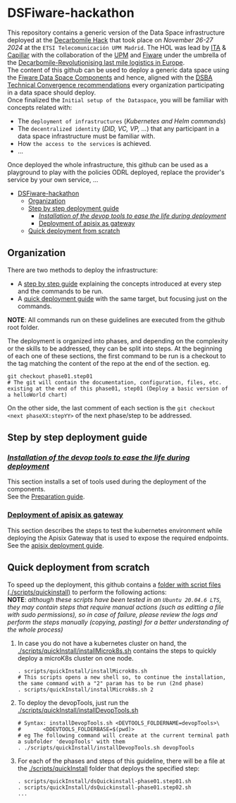 # DSFiware-hackathon
This repository contains a generic version of the Data Space infrastructure deployed at the [Decarbomile Hack](https://www.linkedin.com/feed/update/urn:li:activity:7266146265141301249/) that took place on _November 26-27 2024_ at the `ETSI Telecomunicación UPM Madrid`. The HOL was lead by [ITA](https://www.ita.es/) & [Capillar](https://capillarit.com) with the collaboration of the [UPM](https://www.upm.es) and [Fiware](https://www.fiware.org) under the umbrella of the [Decarbomile-Revolutionising last mile logistics in Europe](https://decarbomile.eu/).  
The content of this github can be used to deploy a generic data space using the [Fiware Data Space Components](https://github.com/FIWARE/data-space-connector) and hence, aligned with the [DSBA Technical Convergence recommendations](https://data-spaces-business-alliance.eu/wp-content/uploads/dlm_uploads/Data-Spaces-Business-Alliance-Technical-Convergence-V2.pdf) every organization participating in a data space should deploy.  
Once finalized the `Initial setup of the Dataspace`, you will be familiar with concepts related with:
-  The `deployment of infrastructures` (_Kubernetes and Helm commands_)
-  The `decentralized identity` (_DID, VC, VP, ..._) that any participant in a data space infrastructure must be familiar with.
- How `the access to the services` is achieved. 
- ...

Once deployed the whole infrastructure, this github can be used as a playground to play with the policies ODRL deployed, replace the provider's service by your own service, ...

- [DSFiware-hackathon](#dsfiware-hackathon)
  - [Organization](#organization)
  - [Step by step deployment guide](#step-by-step-deployment-guide)
    - [_Installation of the devop tools to ease the life during deployment_](#installation-of-the-devop-tools-to-ease-the-life-during-deployment)
    - [Deployment of apisix as gateway](#deployment-of-apisix-as-gateway)
  - [Quick deployment from scratch](#quick-deployment-from-scratch)

## Organization
There are two methods to deploy the infrastructure:
- A [step by step guide](#step-by-step-deployment-guide) explaining the concepts introduced at every step and the commands to be run.
- A [quick deployment guide](#quick-deployment-from-scratch) with the same target, but focusing just on the commands.

**NOTE**: All commands run on these guidelines are executed from the github root folder.

The deployment is organized into phases, and depending on the complexity or the skills to be addressed, they can be split into steps.
At the beginning of each one of these sections, the first command to be run is a checkout to the tag matching the content of the repo at the end of the section. eg. 
```shell
git checkout phase01.step01
# The git will contain the documentation, configuration, files, etc. existing at the end of this phase01, step01 (Deploy a basic version of a helloWorld chart)
```
On the other side, the last comment of each section is the `git checkout <next phaseXX:stepYY>` of the next phase/step to be addressed.


## Step by step deployment guide
### [_Installation of the devop tools to ease the life during deployment_](./assets/docs/README-preparationGuide.md)
This section installs a set of tools used during the deployment of the components.  
See the [Preparation guide](./assets/docs/README-preparationGuide.md).

### [Deployment of apisix as gateway](./assets/docs/README-apisix.md)
This section describes the steps to test the kubernetes environment while deploying the Apisix Gateway that is used to expose the required endpoints.
See the [apisix deployment guide](./assets/docs/README-apisix.md).

## Quick deployment from scratch
To speed up the deployment, this github contains a [folder with script files (./scripts/quickinstall)](./scripts/quickInstall/) to perform the following actions:  
**NOTE**: _although these scripts have been tested in an `Ubuntu 20.04.6 LTS`, they may contain steps that require manual actions (such as editting a file with sudo permissions), so in case of failure, please review the logs and perform the steps manually (copying, pasting) for a better understanding of the whole process)_
1. In case you do not have a kubernetes cluster on hand, the [./scripts/quickInstall/installMicrok8s.sh](./scripts/quickInstall/installMicrok8s.sh)  contains the steps to quickly deploy a microK8s cluster on one node.
    ```shell
    . scripts/quickInstall/installMicrok8s.sh
    # This scripts opens a new shell so, to continue the installation, the same command with a "2" param has to be run (2nd phase)
    . scripts/quickInstall/installMicrok8s.sh 2
    ```
2. To deploy the devopTools, just run the [./scripts/quickInstall/installDevopTools.sh](./scripts/quickInstall/installDevopTools.sh)  
    ```shell
    # Syntax: installDevopTools.sh <DEVTOOLS_FOLDERNAME=devopTools>\
    #       <DDEVTOOLS_FOLDERBASE=$(pwd)>
    # eg The following command will create at the current terminal path a subfolder 'devopTools' with them
    . ./scripts/quickInstall/installDevopTools.sh devopTools
    ```
3. For each of the phases and steps of this guideline, there will be a file at the [./scripts/quickInstall](./scripts/quickInstall) folder that deploys the specified step:
    ```shell
    . scripts/quickInstall/dsQuickinstall-phase01.step01.sh
    . scripts/quickInstall/dsQuickinstall-phase01.step02.sh
    ...
    ```
